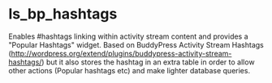 ls_bp_hashtags
==============

Enables #hashtags linking within activity stream content and provides a "Popular Hashtags" widget.  Based on BuddyPress Activity Stream Hashtags (http://wordpress.org/extend/plugins/buddypress-activity-stream-hashtags/) but it also stores the hashtag in an extra table in order to allow other actions (Popular hashtags etc) and make lighter database queries.
